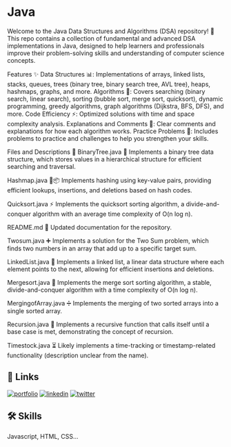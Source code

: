 
# Java



Welcome to the Java Data Structures and Algorithms (DSA) repository! 🚀 This repo contains a collection of fundamental and advanced DSA implementations in Java, designed to help learners and professionals improve their problem-solving skills and understanding of computer science concepts.

Features ✨
Data Structures 📊: Implementations of arrays, linked lists, stacks, queues, trees (binary tree, binary search tree, AVL tree), heaps, hashmaps, graphs, and more.
Algorithms 🧠: Covers searching (binary search, linear search), sorting (bubble sort, merge sort, quicksort), dynamic programming, greedy algorithms, graph algorithms (Dijkstra, BFS, DFS), and more.
Code Efficiency ⚡: Optimized solutions with time and space complexity analysis.
Explanations and Comments 💬: Clear comments and explanations for how each algorithm works.
Practice Problems 📝: Includes problems to practice and challenges to help you strengthen your skills.

Files and Descriptions 📂
BinaryTree.java 🌳
Implements a binary tree data structure, which stores values in a hierarchical structure for efficient searching and traversal.

Hashmap.java 🔑📦
Implements hashing using key-value pairs, providing efficient lookups, insertions, and deletions based on hash codes.

Quicksort.java ⚡
Implements the quicksort sorting algorithm, a divide-and-conquer algorithm with an average time complexity of O(n log n).

README.md 📝
Updated documentation for the repository.

Twosum.java ➕
Implements a solution for the Two Sum problem, which finds two numbers in an array that add up to a specific target sum.

LinkedList.java 🔗
Implements a linked list, a linear data structure where each element points to the next, allowing for efficient insertions and deletions.

Mergesort.java 🔄
Implements the merge sort sorting algorithm, a stable, divide-and-conquer algorithm with a time complexity of O(n log n).

MergingofArray.java ➗
Implements the merging of two sorted arrays into a single sorted array.

Recursion.java 🔁
Implements a recursive function that calls itself until a base case is met, demonstrating the concept of recursion.

Timestock.java ⏳
Likely implements a time-tracking or timestamp-related functionality (description unclear from the name).





## 🔗 Links
[![portfolio](https://img.shields.io/badge/my_portfolio-000?style=for-the-badge&logo=ko-fi&logoColor=white)](https://katherineoelsner.com/)
[![linkedin](https://img.shields.io/badge/linkedin-0A66C2?style=for-the-badge&logo=linkedin&logoColor=white)](https://www.linkedin.com/)
[![twitter](https://img.shields.io/badge/twitter-1DA1F2?style=for-the-badge&logo=twitter&logoColor=white)](https://twitter.com/)


## 🛠 Skills
Javascript, HTML, CSS...



